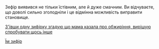 Зефір виявився не тільки їстівним, але й дуже смачним. 
Ви відчуваєте, що доволі сильно зголодніли і це відмінна можливість
виправити становище.

[З'ївши одну зифірку згадую що мама казала про обжиріння, вирішую спробувати щось інше](../marshmallow.md)

[Їм зифір](obese/diabetes.md)